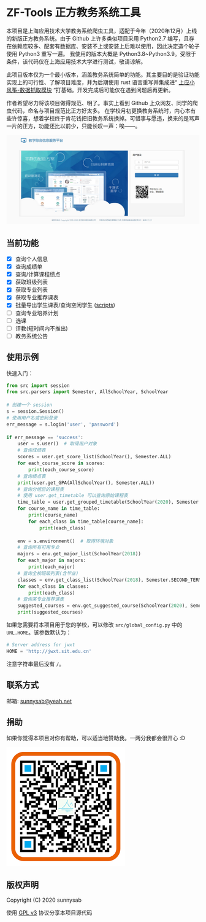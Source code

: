 # ZF-Tools 正方教务系统工具

本项目是上海应用技术大学教务系统爬虫工具，适配于今年（2020年12月）上线的新版正方教务系统。由于 Github 上许多类似项目采用 Python2.7
编写，且存在依赖库较多、配套有数据库、安装不上或安装上后难以使用，因此决定造个轮子使用 Python3 重写一遍。 我使用的版本大概是 Python3.8~Python3.9。受限于条件，该代码仅在上海应用技术大学进行测试，敬请谅解。

此项目版本仅为一个最小版本，涵盖教务系统简单的功能。其主要目的是验证功能实现上的可行性、了解项目难度，并为后期使用 rust
语言重写并集成进“ [上应小风筝-数据抓取模块](https://github.com/sunnysab/kite-agent) “打基础。开发完成后可能仅在遇到问题后再更新。

作者希望尽力将该项目做得规范、明了。事实上看到 Github 上众网友、同学的爬虫代码，命名与项目规范比正方好太多。
在学校月初更换教务系统时，内心本有些许惊喜，想着学校终于肯花钱把旧教务系统换掉。可惜事与愿违，换来的是骂声一片的正方，功能还比以前少，只能长叹一声：唉——。

![新版正方教务系统截图](./front-page.png)

## 当前功能

- [x] 查询个人信息
- [x] 查询成绩单
- [x] 查询/计算课程绩点
- [x] 获取班级列表
- [x] 获取专业列表
- [x] 获取专业推荐课表
- [x] 批量导出学生课表/查询空闲学生 ([scripts](scripts/))
- [ ] 查询专业培养计划
- [ ] 选课
- [ ] 评教(短时间内不推出)
- [ ] 教务系统公告

## 使用示例

快速入门：

```python
from src import session
from src.parsers import Semester, AllSchoolYear, SchoolYear

# 创建一个 session
s = session.Session()
# 使用用户名或密码登录
err_message = s.login('user', 'password')

if err_message == 'success':
    user = s.user()  # 取得用户对象
    # 查询成绩表
    scores = user.get_score_list(SchoolYear(), Semester.ALL)
    for each_course_score in scores:
        print(each_course_score)
    # 查询绩点表
    print(user.get_GPA(AllSchoolYear(), Semester.ALL))
    # 查询分组后的课程表
    # 使用 user.get_timetable 可以查询原始课程表
    time_table = user.get_grouped_timetable(SchoolYear(2020), Semester.SECOND_TERM)
    for course_name in time_table:
        print(course_name)
        for each_class in time_table[course_name]:
            print(each_class)

    env = s.environment()  # 取得环境对象
    # 查询所有可用专业
    majors = env.get_major_list(SchoolYear(2018))
    for each_major in majors:
        print(each_major)
    # 查询全校班级列表(含毕业)
    classes = env.get_class_list(SchoolYear(2018), Semester.SECOND_TERM)
    for each_class in classes:
        print(each_class)
    # 查询某专业推荐课表
    suggested_courses = env.get_suggested_course(SchoolYear(2020), Semester.SECOND_TERM, 'B2203', '20122311')
    print(suggested_courses)
```

如果您需要将本项目用于您的学校，可以修改 `src/global_config.py` 中的 `URL.HOME`。该参数默认为：

```python
# Server address for jwxt
HOME = 'http://jwxt.sit.edu.cn'
```

注意字符串最后没有 `/`。

## 联系方式

邮箱: sunnysab@yeah.net

## 捐助

如果你觉得本项目对你有帮助，可以适当地赞助我。一两分我都会很开心 :D

![支付宝收款码](alipay_donation.png)

## 版权声明

Copyright (C) 2020 sunnysab

使用 [GPL v3](LICENSE) 协议分享本项目源代码